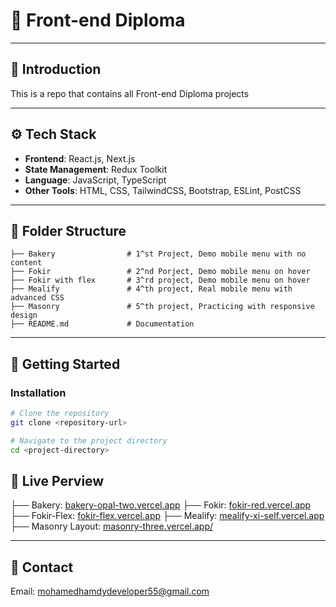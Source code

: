 
# 🌟 Front-end Diploma

---

## 🔎 Introduction

This is a repo that contains all Front-end Diploma projects

---

## ⚙️ Tech Stack

- **Frontend**: React.js, Next.js  
- **State Management**: Redux Toolkit  
- **Language**: JavaScript, TypeScript  
- **Other Tools**: HTML, CSS, TailwindCSS, Bootstrap, ESLint, PostCSS  

---

## 📂 Folder Structure

```plaintext
├── Bakery                # 1^st Project, Demo mobile menu with no content
├── Fokir                 # 2^nd Porject, Demo mobile menu on hover
├── Fokir with flex       # 3^rd project, Demo mobile menu on hover
├── Mealify               # 4^th project, Real mobile menu with advanced CSS
├── Masonry               # 5^th project, Practicing with responsive design
├── README.md             # Documentation
```

---

## 🚀 Getting Started

### Installation

```bash
# Clone the repository
git clone <repository-url>

# Navigate to the project directory
cd <project-directory>

```

## 🎥 Live Perview

├── Bakery: [bakery-opal-two.vercel.app](https://bakery-opal-two.vercel.app/)
├── Fokir: [fokir-red.vercel.app](https://fokir-red.vercel.app/)
├── Fokir-Flex: [fokir-flex.vercel.app](https://fokir-flex.vercel.app/)
├── Mealify: [mealify-xi-self.vercel.app](https://mealify-xi-self.vercel.app/)
├── Masonry Layout: [masonry-three.vercel.app/](https://masonry-three.vercel.app/)

---


## 📧 Contact

Email: mohamedhamdydeveloper55@gmail.com
